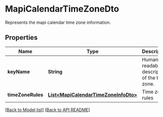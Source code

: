 
# MapiCalendarTimeZoneDto

Represents the mapi calendar time zone information.             

## Properties
Name | Type | Description | Notes
------------ | ------------- | ------------- | -------------
**keyName** | **String** | Human-readable description of the time zone.              |  [optional]
**timeZoneRules** | [**List&lt;MapiCalendarTimeZoneInfoDto&gt;**](MapiCalendarTimeZoneInfoDto.md) | Time zone rules              |  [optional]




[[Back to Model list]](Models.md) [[Back to API README]](README.md)

